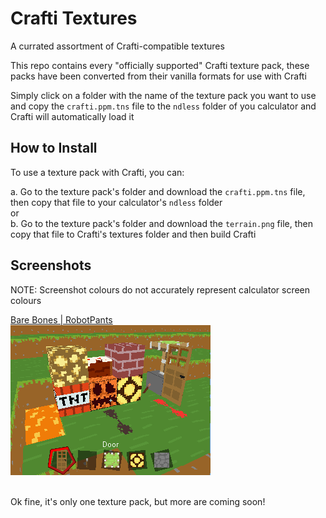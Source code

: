 # Crafti Textures
A currated assortment of Crafti-compatible textures

This repo contains every "officially supported" Crafti texture pack, these packs have been converted from their vanilla formats for use with Crafti


Simply click on a folder with the name of the texture pack you want to use and copy the `crafti.ppm.tns` file to the `ndless` folder of you calculator and Crafti will automatically load it


## How to Install
To use a texture pack with Crafti, you can:  

a. Go to the texture pack's folder and download the `crafti.ppm.tns` file, then copy that file to your calculator's `ndless` folder  
or  
b. Go to the texture pack's folder and download the `terrain.png` file, then copy that file to Crafti's textures folder and then build Crafti  


## Screenshots
NOTE: Screenshot colours do not accurately represent calculator screen colours  

[Bare Bones | RobotPants](./Bare%20Bones)  
![screenshot](./Bare%20Bones/screenshot.png)

<br>
Ok fine, it's only one texture pack, but more are coming soon!
